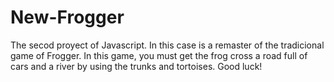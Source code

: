 # New-Frogger

The secod proyect of Javascript. In this case is a remaster of the tradicional game of Frogger. 
In this game, you must get the frog cross a road full of cars and a river by using the trunks and tortoises.
Good luck!
